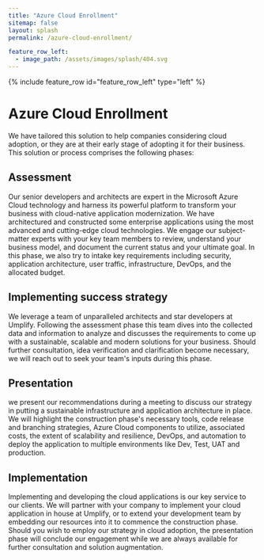 ```yaml
---
title: "Azure Cloud Enrollment"
sitemap: false
layout: splash
permalink: /azure-cloud-enrollment/

feature_row_left:
  - image_path: /assets/images/splash/404.svg
---
```


{% include feature_row id="feature_row_left" type="left" %}


# Azure Cloud Enrollment

We have tailored this solution to help companies considering cloud adoption, or they are at their early stage of adopting it for their business. This solution or process comprises the following phases:

## Assessment

Our senior developers and architects are expert in the Microsoft Azure Cloud technology and harness its powerful platform to transform your business with cloud-native application modernization. We have architectured and constructed some enterprise applications using the most advanced and cutting-edge cloud technologies. We engage our subject-matter experts with your key team members to review, understand your business model, and document the current status and your ultimate goal. In this phase, we also try to intake key requirements including security, application architecture, user traffic, infrastructure, DevOps, and the allocated budget.

## Implementing success strategy

We leverage a team of unparalleled architects and star developers at Umplify. Following the assessment phase this team dives into the collected data and information to analyze and discusses the requirements to come up with a sustainable, scalable and modern solutions for your business. Should further consultation, idea verification and clarification become necessary, we will reach out to seek your team's inputs during this phase. 


## Presentation

we present our recommendations during a meeting to discuss our strategy in putting a sustainable infrastructure and application architecture in place. We will highlight the construction phase's necessary tools, code release and branching strategies, Azure Cloud components to utilize, associated costs, the extent of scalability and resilience, DevOps, and automation to deploy the application to multiple environments like Dev, Test, UAT and production. 

## Implementation

Implementing and developing the cloud applications is our key service to our clients. We will partner with your company to implement your cloud application in house at Umplify, or to extend your development team by embedding our resources into it to commence the construction phase. Should you wish to employ our strategy in cloud adoption, the presentation phase will conclude our engagement while we are always available for further consultation and solution augmentation.